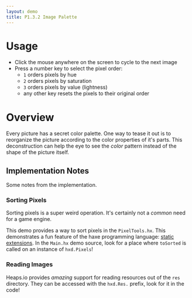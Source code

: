 ```yaml
---
layout: demo
title: P1.3.2 Image Palette
---
```


# Usage

* Click the mouse anywhere on the screen to cycle to the next image
* Press a number key to select the pixel order:
  * `1` orders pixels by hue
  * `2` orders pixels by saturation
  * `3` orders pixels by value (lightness)
  * any other key resets the pixels to their original order

# Overview

Every picture has a secret color palette. One way to tease it out is to reorganize the picture
according to the color properties of it's parts. This deconstruction can help the eye to
see the *color* pattern instead of the shape of the picture itself.

## Implementation Notes

Some notes from the implementation.

### Sorting Pixels

Sorting pixels is a super weird operation. It's certainly not a *common* need for a game engine.

This demo provides a way to sort pixels in the `PixelTools.hx`. This demonstrates a fun feature of
the haxe programming language: [static extensions](https://haxe.org/manual/lf-static-extension.html).
In the `Main.hx` demo source, look for a place where `toSorted` is called on an instance of `hxd.Pixels`!

### Reading Images

Heaps.io provides *amazing* support for reading resources out of the `res` directory. They can be accessed
with the `hxd.Res.` prefix, look for it in the code!



